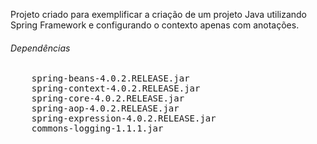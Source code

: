 Projeto criado para exemplificar a criação de um projeto Java utilizando Spring Framework e configurando o contexto apenas com anotações.

<html>
<body>
<h6>Dependências</h6>
  <pre>
    spring-beans-4.0.2.RELEASE.jar
    spring-context-4.0.2.RELEASE.jar
    spring-core-4.0.2.RELEASE.jar
    spring-aop-4.0.2.RELEASE.jar
    spring-expression-4.0.2.RELEASE.jar
    commons-logging-1.1.1.jar
</body>
</html>
